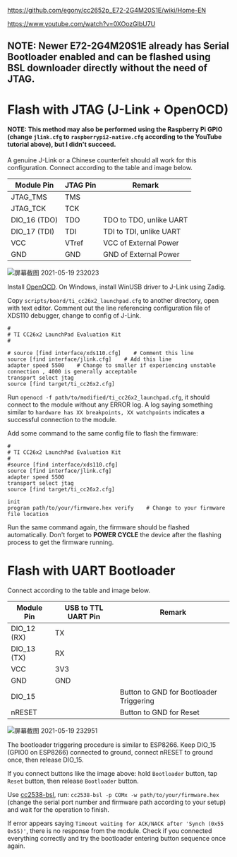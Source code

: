 https://github.com/egony/cc2652p_E72-2G4M20S1E/wiki/Home-EN

https://www.youtube.com/watch?v=0XOozGlbU7U

## NOTE: Newer E72-2G4M20S1E already has Serial Bootloader enabled and can be flashed using BSL downloader directly without the need of JTAG.

# Flash with JTAG (J-Link + OpenOCD)

#### NOTE: This method may also be performed using the Raspberry Pi GPIO (change `jlink.cfg` to `raspberrypi2-native.cfg` according to the YouTube tutorial above), but I didn't succeed.

A genuine J-Link or a Chinese counterfeit should all work for this configuration. Connect according to the table and image below.

|Module Pin|JTAG Pin|Remark|
|-|-|-|
|JTAG_TMS|TMS||
|JTAG_TCK|TCK||
|DIO_16 (TDO)|TDO|TDO to TDO, unlike UART|
|DIO_17 (TDI)|TDI|TDI to TDI, unlike UART|
|VCC|VTref|VCC of External Power|
|GND|GND|GND of External Power|

![屏幕截图 2021-05-19 232023](https://user-images.githubusercontent.com/16266909/118839121-d3d0aa80-b8f8-11eb-9d07-8a71d0770ee5.png)

Install [OpenOCD](http://openocd.org/). On Windows, install WinUSB driver to J-Link using Zadig. 

Copy `scripts/board/ti_cc26x2_launchpad.cfg` to another directory, open with text editor. 
Comment out the line referencing configuration file of XDS110 debugger, change to config of J-Link.

```
#
# TI CC26x2 LaunchPad Evaluation Kit
#

# source [find interface/xds110.cfg]    # Comment this line
source [find interface/jlink.cfg]    # Add this line
adapter speed 5500    # Change to smaller if experiencing unstable connection , 4000 is generally acceptable
transport select jtag
source [find target/ti_cc26x2.cfg]
```

Run `openocd -f path/to/modified/ti_cc26x2_launchpad.cfg`, it should connect to the module without any ERROR log. A log saying something similar to `hardware has XX breakpoints, XX watchpoints` indicates a successful connection to the module.

Add some command to the same config file to flash the firmware:

```
#
# TI CC26x2 LaunchPad Evaluation Kit
#
#source [find interface/xds110.cfg]
source [find interface/jlink.cfg]
adapter speed 5500
transport select jtag
source [find target/ti_cc26x2.cfg]

init
program path/to/your/firmware.hex verify    # Change to your firmware file location
```

Run the same command again, the firmware should be flashed automatically. Don't forget to **POWER CYCLE** the device after the flashing process to get the firmware running.

# Flash with UART Bootloader

Connect according to the table and image below.

|Module Pin|USB to TTL UART Pin|Remark|
|-|-|-|
|DIO_12 (RX)|TX||
|DIO_13 (TX)|RX||
|VCC|3V3||
|GND|GND||
|DIO_15||Button to GND for Bootloader Triggering|
|nRESET||Button to GND for Reset|

![屏幕截图 2021-05-19 232951](https://user-images.githubusercontent.com/16266909/118840613-252d6980-b8fa-11eb-847d-0c22c238f373.png)

The bootloader triggering procedure is similar to ESP8266. Keep DIO_15 (GPIO0 on ESP8266) connected to ground, connect nRESET to ground once, then release DIO_15. 

If you connect buttons like the image above: hold `Bootloader` button, tap `Reset` button, then release `Bootloader` button.

Use [cc2538-bsl](https://github.com/JelmerT/cc2538-bsl), run: `cc2538-bsl -p COMx -w path/to/your/firmware.hex` (change the serial port number and firmware path according to your setup) and wait for the operation to finish. 

If error appears saying `Timeout waiting for ACK/NACK after 'Synch (0x55 0x55)'`, there is no response from the module. Check if you connected everything correctly and try the bootloader entering button sequence once again.
